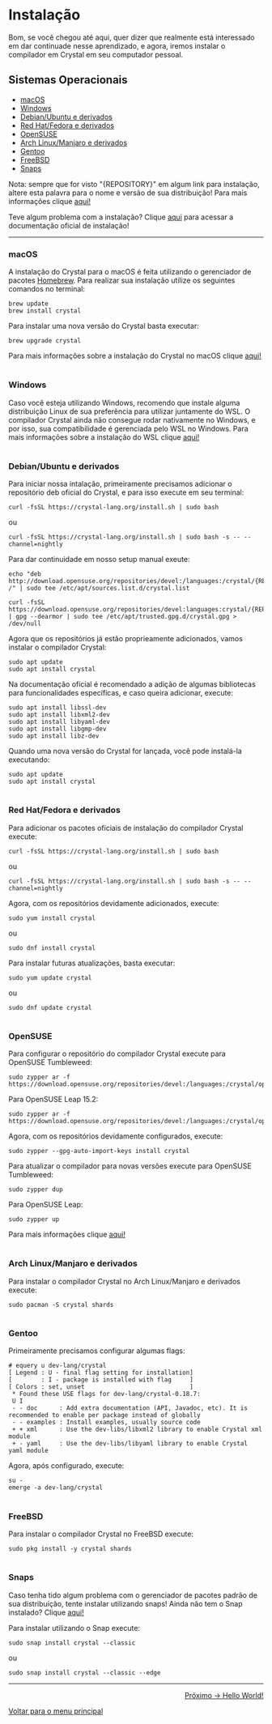 # Instalação

Bom, se você chegou até aqui, quer dizer que realmente está interessado em dar continuade nesse aprendizado, e agora, iremos instalar o compilador em Crystal em seu computador pessoal.

## Sistemas Operacionais
- [macOS](https://github.com/lanjoni/crystal4noobs/blob/main/content/intro/instalacao.md#macos)
- [Windows](https://github.com/lanjoni/crystal4noobs/blob/main/content/intro/instalacao.md#windows)
- [Debian/Ubuntu e derivados](https://github.com/lanjoni/crystal4noobs/blob/main/content/intro/instalacao.md#debianubuntu-e-derivados)
- [Red Hat/Fedora e derivados](https://github.com/lanjoni/crystal4noobs/blob/main/content/intro/instalacao.md#red-hatfedora-e-derivados)
- [OpenSUSE](https://github.com/lanjoni/crystal4noobs/blob/main/content/intro/instalacao.md#opensuse)
- [Arch Linux/Manjaro e derivados](https://github.com/lanjoni/crystal4noobs/blob/main/content/intro/instalacao.md#arch-linuxmanjaro-e-derivados)
- [Gentoo](https://github.com/lanjoni/crystal4noobs/blob/main/content/intro/instalacao.md#gentoo)
- [FreeBSD](https://github.com/lanjoni/crystal4noobs/blob/main/content/intro/instalacao.md#freebsd)
- [Snaps](https://github.com/lanjoni/crystal4noobs/blob/main/content/intro/instalacao.md#snaps)

Nota: sempre que for visto "{REPOSITORY}" em algum link para instalação, altere esta palavra para o nome e versão de sua distribuição! Para mais informações clique <a href="https://software.opensuse.org/download.html?project=devel%3Alanguages%3Acrystal&package=crystal">aqui!</a>

Teve algum problema com a instalação? Clique <a href="https://crystal-lang.org/install/">aqui</a> para acessar a documentação oficial de instalação!

---

### macOS
A instalação do Crystal para o macOS é feita utilizando o gerenciador de pacotes <a href="https://brew.sh/">Homebrew</a>. Para realizar sua instalação utilize os seguintes comandos no terminal:
```
brew update
brew install crystal
```
Para instalar uma nova versão do Crystal basta executar:
```
brew upgrade crystal
```
Para mais informações sobre a instalação do Crystal no macOS clique <a href="https://crystal-lang.org/install/on_mac_os/">aqui!</a>

#

### Windows
Caso você esteja utilizando Windows, recomendo que instale alguma distribuição Linux de sua preferência para utilizar juntamente do WSL. O compilador Crystal ainda não consegue rodar nativamente no Windows, e por isso, sua compatibilidade é gerenciada pelo WSL no Windows. Para mais informações sobre a instalação do WSL clique <a href="https://docs.microsoft.com/en-us/windows/wsl/install">aqui!</a>

#

### Debian/Ubuntu e derivados
Para iniciar nossa intalação, primeiramente precisamos adicionar o repositório deb oficial do Crystal, e para isso execute em seu terminal:
```
curl -fsSL https://crystal-lang.org/install.sh | sudo bash
```
ou 
```
curl -fsSL https://crystal-lang.org/install.sh | sudo bash -s -- --channel=nightly
```
Para dar continuidade em nosso setup manual exeute:
```
echo "deb http://download.opensuse.org/repositories/devel:/languages:/crystal/{REPOSITORY}/ /" | sudo tee /etc/apt/sources.list.d/crystal.list

curl -fsSL https://download.opensuse.org/repositories/devel:languages:crystal/{REPOSITORY}/Release.key | gpg --dearmor | sudo tee /etc/apt/trusted.gpg.d/crystal.gpg > /dev/null
```
Agora que os repositórios já estão proprieamente adicionados, vamos instalar o compilador Crystal:
```
sudo apt update
sudo apt install crystal
```

Na documentação oficial é recomendado a adição de algumas bibliotecas para funcionalidades específicas, e caso queira adicionar, execute:
```
sudo apt install libssl-dev
sudo apt install libxml2-dev
sudo apt install libyaml-dev
sudo apt install libgmp-dev
sudo apt install libz-dev
```

Quando uma nova versão do Crystal for lançada, você pode instalá-la executando:
```
sudo apt update
sudo apt install crystal
```

#

### Red Hat/Fedora e derivados
Para adicionar os pacotes oficiais de instalação do compilador Crystal execute:
```
curl -fsSL https://crystal-lang.org/install.sh | sudo bash
```
ou
```
curl -fsSL https://crystal-lang.org/install.sh | sudo bash -s -- --channel=nightly
```

Agora, com os repositórios devidamente adicionados, execute:
```
sudo yum install crystal
```
ou 
```
sudo dnf install crystal
```

Para instalar futuras atualizações, basta executar:
```
sudo yum update crystal
```
ou
```
sudo dnf update crystal
```

#

### OpenSUSE
Para configurar o repositório do compilador Crystal execute para OpenSUSE Tumbleweed:
```
sudo zypper ar -f https://download.opensuse.org/repositories/devel:/languages:/crystal/openSUSE_Tumbleweed/devel:languages:crystal.repo
```
Para OpenSUSE Leap 15.2:
```
sudo zypper ar -f https://download.opensuse.org/repositories/devel:/languages:/crystal/openSUSE_Leap_15.2/devel:languages:crystal.repo
```

Agora, com os repositórios devidamente configurados, execute:
```
sudo zypper --gpg-auto-import-keys install crystal
```

Para atualizar o compilador para novas versões execute para OpenSUSE Tumbleweed:
```
sudo zypper dup
```
Para OpenSUSE Leap:
```
sudo zypper up
```

Para mais informações clique <a href="https://crystal-lang.org/install/on_opensuse/">aqui!</a>

#

### Arch Linux/Manjaro e derivados
Para instalar o compilador Crystal no Arch Linux/Manjaro e derivados execute: 
```
sudo pacman -S crystal shards
```

#

### Gentoo
Primeiramente precisamos configurar algumas flags:
```
# equery u dev-lang/crystal
[ Legend : U - final flag setting for installation]
[        : I - package is installed with flag     ]
[ Colors : set, unset                             ]
 * Found these USE flags for dev-lang/crystal-0.18.7:
 U I
 - - doc      : Add extra documentation (API, Javadoc, etc). It is recommended to enable per package instead of globally
 - - examples : Install examples, usually source code
 + + xml      : Use the dev-libs/libxml2 library to enable Crystal xml module
 + - yaml     : Use the dev-libs/libyaml library to enable Crystal yaml module
```

Agora, após configurado, execute:
```
su -
emerge -a dev-lang/crystal
```

#

### FreeBSD
Para instalar o compilador Crystal no FreeBSD execute:
```
sudo pkg install -y crystal shards
```

#

### Snaps
Caso tenha tido algum problema com o gerenciador de pacotes padrão de sua distribuição, tente instalar utilizando snaps! Ainda não tem o Snap instalado? Clique <a href="https://snapcraft.io/docs/installing-snapd">aqui!</a>

Para instalar utilizando o Snap execute:
```
sudo snap install crystal --classic
```
ou
```
sudo snap install crystal --classic --edge
```

---

<p align="right">
  <a href="https://github.com/lanjoni/crystal4noobs/blob/main/content/intro/helloworld.md">Próximo -> Hello World!</a>
</p>

<p align="left">
  <a href="https://github.com/lanjoni/crystal4noobs#roadmap">Voltar para o menu principal</a>
</p>
